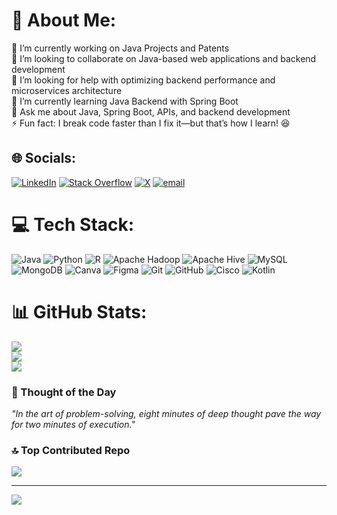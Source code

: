 # 💫 About Me:
🔭 I’m currently working on Java Projects and Patents<br>👯 I’m looking to collaborate on Java-based web applications and backend development<br>🤝 I’m looking for help with optimizing backend performance and microservices architecture<br>🌱 I’m currently learning Java Backend with Spring Boot<br>💬 Ask me about Java, Spring Boot, APIs, and backend development<br>⚡ Fun fact: I break code faster than I fix it—but that’s how I learn! 😆


## 🌐 Socials:
[![LinkedIn](https://img.shields.io/badge/LinkedIn-%230077B5.svg?logo=linkedin&logoColor=white)](https://linkedin.com/in/https://www.linkedin.com/in/k-guna-shaker-35725b253/) [![Stack Overflow](https://img.shields.io/badge/-Stackoverflow-FE7A16?logo=stack-overflow&logoColor=white)](https://stackoverflow.com/users/https://stackoverflow.com/users/28655535/guna-shaker) [![X](https://img.shields.io/badge/X-black.svg?logo=X&logoColor=white)](https://x.com/GunaShaker36897) [![email](https://img.shields.io/badge/Email-D14836?logo=gmail&logoColor=white)](mailto:gunashaker45k@gmail.com) 

# 💻 Tech Stack:
![Java](https://img.shields.io/badge/java-%23ED8B00.svg?style=flat&logo=openjdk&logoColor=white) ![Python](https://img.shields.io/badge/python-3670A0?style=flat&logo=python&logoColor=ffdd54) ![R](https://img.shields.io/badge/r-%23276DC3.svg?style=flat&logo=r&logoColor=white) ![Apache Hadoop](https://img.shields.io/badge/Apache%20Hadoop-66CCFF?style=flat&logo=apachehadoop&logoColor=black) ![Apache Hive](https://img.shields.io/badge/Apache%20Hive-FDEE21?style=flat&logo=apachehive&logoColor=black) ![MySQL](https://img.shields.io/badge/mysql-4479A1.svg?style=flat&logo=mysql&logoColor=white) ![MongoDB](https://img.shields.io/badge/MongoDB-%234ea94b.svg?style=flat&logo=mongodb&logoColor=white) ![Canva](https://img.shields.io/badge/Canva-%2300C4CC.svg?style=flat&logo=Canva&logoColor=white) ![Figma](https://img.shields.io/badge/figma-%23F24E1E.svg?style=flat&logo=figma&logoColor=white) ![Git](https://img.shields.io/badge/git-%23F05033.svg?style=flat&logo=git&logoColor=white) ![GitHub](https://img.shields.io/badge/github-%23121011.svg?style=flat&logo=github&logoColor=white) ![Cisco](https://img.shields.io/badge/cisco-%23049fd9.svg?style=flat&logo=cisco&logoColor=black) ![Kotlin](https://img.shields.io/badge/kotlin-%237F52FF.svg?style=flat&logo=kotlin&logoColor=white)

# 📊 GitHub Stats:
![](https://github-readme-stats.vercel.app/api?username=guna444&theme=blue-green&hide_border=false&include_all_commits=false&count_private=false)<br/>
![](https://nirzak-streak-stats.vercel.app/?user=guna444&theme=blue-green&hide_border=false)<br/>
![](https://github-readme-stats.vercel.app/api/top-langs/?username=guna444&theme=blue-green&hide_border=false&include_all_commits=false&count_private=false&layout=compact)

### 🧠 Thought of the Day  
*"In the art of problem-solving, eight minutes of deep thought pave the way for two minutes of execution."*

### 🔝 Top Contributed Repo
![](https://github-contributor-stats.vercel.app/api?username=guna444&limit=5&theme=dark&combine_all_yearly_contributions=true)

---
[![](https://visitcount.itsvg.in/api?id=guna444&icon=0&color=0)](https://visitcount.itsvg.in)

<!-- Proudly created with GPRM ( https://gprm.itsvg.in ) -->

